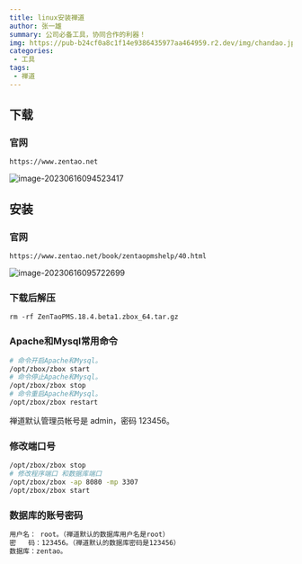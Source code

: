 ```yaml
---
title: linux安装禅道
author: 张一雄
summary: 公司必备工具，协同合作的利器！
img: https://pub-b24cf0a8c1f14e9386435977aa464959.r2.dev/img/chandao.jpg
categories:
 - 工具
tags:
 - 禅道
---
```


## 下载

### 官网

```http
https://www.zentao.net
```

![image-20230616094523417](https://pub-b24cf0a8c1f14e9386435977aa464959.r2.dev/img/20230616094524.png)

## 安装

### 官网

```http
https://www.zentao.net/book/zentaopmshelp/40.html
```

![image-20230616095722699](https://pub-b24cf0a8c1f14e9386435977aa464959.r2.dev/img/20230616095723.png)

### 下载后解压

```http
rm -rf ZenTaoPMS.18.4.beta1.zbox_64.tar.gz
```

### Apache和Mysql常用命令

```sh
# 命令开启Apache和Mysql。
/opt/zbox/zbox start 
# 命令停止Apache和Mysql。
/opt/zbox/zbox stop 
# 命令重启Apache和Mysql。
/opt/zbox/zbox restart
```

禅道默认管理员帐号是 admin，密码 123456。

### 修改端口号

```sh
/opt/zbox/zbox stop
# 修改程序端口 和数据库端口
/opt/zbox/zbox -ap 8080 -mp 3307
/opt/zbox/zbox start
```

### 数据库的账号密码

```sh
用户名： root。（禅道默认的数据库用户名是root）
密   码：123456。（禅道默认的数据库密码是123456）
数据库：zentao。
```


